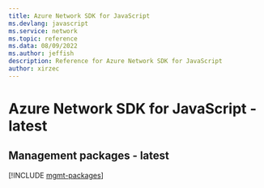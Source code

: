 ```yaml
---
title: Azure Network SDK for JavaScript
ms.devlang: javascript
ms.service: network
ms.topic: reference
ms.data: 08/09/2022
ms.author: jeffish
description: Reference for Azure Network SDK for JavaScript
author: xirzec
---
```

# Azure Network SDK for JavaScript - latest

## Management packages - latest
[!INCLUDE [mgmt-packages](network-mgmt-index.md)]